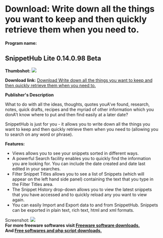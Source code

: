 # Download: Write down all the things you want to keep and then quickly retrieve them when you need to.

**Program name:**

## SnippetHub Lite 0.14.0.98 Beta

  
**Thumbshot:** ![](http://www.freewarefiles.com/screenshot/snippethub_md.gif)   
  
**Download link:** [Download Write down all the things you want to keep and then quickly retrieve them when you need to.](http://freesoftwares.boysofts.com/SnippetHub_program_47909.html)  
  


**Publisher's Description**  
  


What to do with all the ideas, thoughts, quotes youA've found, research, notes, quick drafts, recipes and the myriad of other information which you donA't know where to put and then find easily at a later date? 

SnippetHub is just for you - it allows you to write down all the things you want to keep and then quickly retrieve them when you need to (allowing you to search on any word or phrase).

**Features:**

  * Views allows you to see your snippets sorted in different ways. 
  * A powerful Search facility enables you to quickly find the information you are looking for. You can include the date created and date last edited in your searches. 
  * Filter Snippet Titles allows you to see a list of Snippets (which will appear on the left hand side panel) containing the text that you type in the Filter Titles area. 
  * The Snippet History drop-down allows you to view the latest snippets that you have accessed and to quickly reload any you want to view again. 
  * You can easily Import and Export data to and from SnippetHub. Snippets can be exported in plain text, rich text, html and xml formats. 

  
  
Screenshot: ![](http://www.freewarefiles.com/screenshot/snippethub.gif)   
**For more freeware softwares visit [Freeware software downloads.](http://freesoftwares.boysofts.com/)**   
**And [Free softwares and php script downloads.](http://www.boysofts.com/)**
